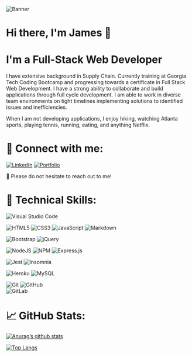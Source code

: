 ![Banner](./images/james-wong-banner.png)

# Hi there, I'm James 👋
# I'm a Full-Stack Web Developer

I have extensive background in Supply Chain. Currently training at Georgia Tech Coding Bootcamp and progressing towards a certificate in Full Stack Web Development. I have a strong ability to collaborate and build applications through full cycle development. I am able to work in diverse team environments on tight timelines implementing solutions to identified issues and inefficiencies.

When I am not developing applications, I enjoy hiking, watching Atlanta sports, playing tennis, running, eating, and anything Netflix. 

# 🤝 Connect with me:

[![LinkedIn](https://img.shields.io/badge/linkedin-%230077B5.svg?style=for-the-badge&logo=linkedin&logoColor=white)](https://www.linkedin.com/in/james-yeu-wong/)
[![Portfolio](https://img.shields.io/badge/Portfolio-%23000000.svg?style=for-the-badge&logo=firefox&logoColor=#FF7139)](https://james-y-wong.github.io/professional-portfolio/)


💬 Please do not hesitate to reach out to me!

# 💼 Technical Skills:

![Visual Studio Code](https://img.shields.io/badge/Visual%20Studio%20Code-0078d7.svg?style=for-the-badge&logo=visual-studio-code&logoColor=white)

![HTML5](https://img.shields.io/badge/html5-%23E34F26.svg?style=for-the-badge&logo=html5&logoColor=white)
![CSS3](https://img.shields.io/badge/css3-%231572B6.svg?style=for-the-badge&logo=css3&logoColor=white)
![JavaScript](https://img.shields.io/badge/javascript-%23323330.svg?style=for-the-badge&logo=javascript&logoColor=%23F7DF1E)
![Markdown](https://img.shields.io/badge/markdown-%23000000.svg?style=for-the-badge&logo=markdown&logoColor=white)

![Bootstrap](https://img.shields.io/badge/bootstrap-%23563D7C.svg?style=for-the-badge&logo=bootstrap&logoColor=white)
![jQuery](https://img.shields.io/badge/jquery-%230769AD.svg?style=for-the-badge&logo=jquery&logoColor=white)


![NodeJS](https://img.shields.io/badge/node.js-6DA55F?style=for-the-badge&logo=node.js&logoColor=white)
![NPM](https://img.shields.io/badge/NPM-%23000000.svg?style=for-the-badge&logo=npm&logoColor=white)
![Express.js](https://img.shields.io/badge/express.js-%23404d59.svg?style=for-the-badge&logo=express&logoColor=%2361DAFB)


![Jest](https://img.shields.io/badge/-jest-%23C21325?style=for-the-badge&logo=jest&logoColor=white)
![Insomnia](https://img.shields.io/badge/Insomnia-black?style=for-the-badge&logo=insomnia&logoColor=5849BE)

![Heroku](https://img.shields.io/badge/heroku-%23430098.svg?style=for-the-badge&logo=heroku&logoColor=white)
![MySQL](https://img.shields.io/badge/mysql-%2300f.svg?style=for-the-badge&logo=mysql&logoColor=white)

![Git](https://img.shields.io/badge/git-%23F05033.svg?style=for-the-badge&logo=git&logoColor=white)
![GitHub](https://img.shields.io/badge/github-%23121011.svg?style=for-the-badge&logo=github&logoColor=white)	
![GitLab](https://img.shields.io/badge/gitlab-%23181717.svg?style=for-the-badge&logo=gitlab&logoColor=white)


# 📈 GitHub Stats:

[![Anurag’s github stats](https://github-readme-stats.vercel.app/api?username=James-Y-Wong)](https://github.com/James-Y-Wong)

[![Top Langs](https://github-readme-stats.vercel.app/api/top-langs/?username=James-Y-Wong&layout=compact)](https://github.com/James-Y-Wong)